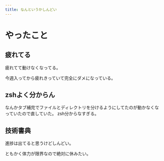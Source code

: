 ```yaml
---
title: なんというかしんどい
---
```


# やったこと

## 疲れてる

疲れてて動けなくなってる。

今週入ってから疲れきっていて完全にダメになっている。

## zshよく分からん

なんかタブ補完でファイルとディレクトリを分けるようにしてたのが動かなくなっていたので直していた。
zsh分からなすぎる。

## 技術書典

進捗は出てると思うけどしんどい。

ともかく体力が限界なので絶対に休みたい。
